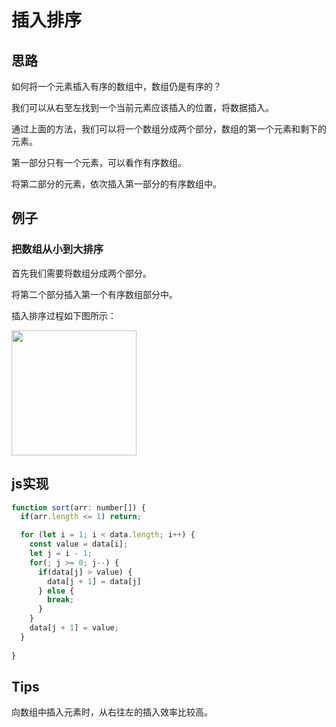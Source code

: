 # 插入排序

## 思路

如何将一个元素插入有序的数组中，数组仍是有序的？

我们可以从右至左找到一个当前元素应该插入的位置，将数据插入。

通过上面的方法，我们可以将一个数组分成两个部分，数组的第一个元素和剩下的元素。

第一部分只有一个元素，可以看作有序数组。

将第二部分的元素，依次插入第一部分的有序数组中。

## 例子

### 把数组从小到大排序

首先我们需要将数组分成两个部分。

将第二个部分插入第一个有序数组部分中。

插入排序过程如下图所示：

<img src="https://i.postimg.cc/Lg2fM615/2020-07-01-00-08-18.gif" height="200px" >

## js实现

```javascript
function sort(arr: number[]) {
  if(arr.length <= 1) return;

  for (let i = 1; i < data.length; i++) {
    const value = data[i];
    let j = i - 1;
    for(; j >= 0; j--) {
      if(data[j] > value) {
        data[j + 1] = data[j]
      } else {
        break;
      }
    }
    data[j + 1] = value;
  }
  
}
```

## Tips

向数组中插入元素时，从右往左的插入效率比较高。